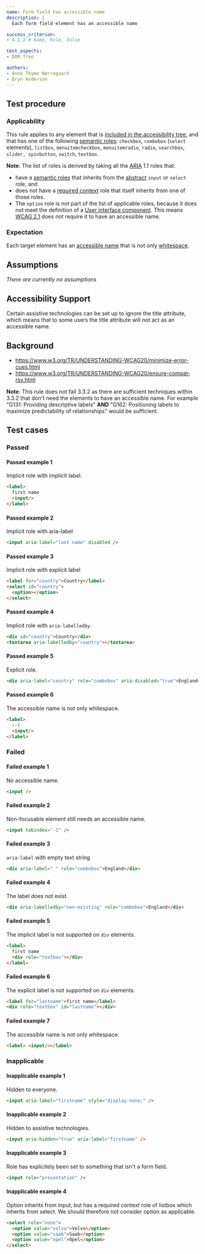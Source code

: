 ```yaml
---
name: Form field has accessible name
description: |
  Each form field element has an accessible name

success_criterion:
- 4.1.2 # Name, Role, Value

test_aspects:
- DOM Tree

authors:
- Anne Thyme Nørregaard
- Bryn Anderson
---
```


## Test procedure

### Applicability

This rule applies to any element that is [included in the accessibility tree](#included-in-the-accessibility-tree), and that has one of the following [semantic roles](#semantic-role): `checkbox`, `combobox` (`select` elements), `listbox`, `menuitemcheckbox`, `menuitemradio`, `radio`, `searchbox`, `slider, spinbutton`, `switch`, `textbox`.

**Note**: The list of roles is derived by taking all the [ARIA](https://www.w3.org/TR/wai-aria-1.1/) 1.1 roles that:
- have a [semantic roles](#semantic-role) that inherits from the [abstract](https://www.w3.org/TR/wai-aria/#abstract_roles) `input` or `select` role, and 
- does not have a [required context](https://www.w3.org/TR/wai-aria/#scope) role that itself inherits from one of those roles.
- The `option` role is not part of the list of applicable roles, because it does not meet the definition of a [User interface component](https://www.w3.org/TR/WCAG21/#dfn-user-interface-components). This means [WCAG 2.1](https://www.w3.org/TR/WCAG21/) does not require it to have an accessible name.

### Expectation

Each target element has an [accessible name](#accessible-name) that is not only [whitespace](#whitespace).

## Assumptions

_There are currently no assumptions_

## Accessibility Support

Certain assistive technologies can be set up to ignore the title attribute, which means that to some users the title attribute will not act as an accessible name.

## Background

- https://www.w3.org/TR/UNDERSTANDING-WCAG20/minimize-error-cues.html
- https://www.w3.org/TR/UNDERSTANDING-WCAG20/ensure-compat-rsv.html

**Note**: This rule does not fail 3.3.2 as there are sufficient techniques within 3.3.2 that don't need the elements to have an accessible name. For example "G131: Providing descriptive labels" **AND** "G162: Positioning labels to maximize predictability of relationships" would be sufficient.

## Test cases

### Passed

#### Passed example 1

Implicit role with implicit label.

```html
<label>
  first name
  <input/>
</label>
```

#### Passed example 2

Implicit role with aria-label

```html
<input aria-label="last name" disabled />
```

#### Passed example 3

Implicit role with explicit label

```html
<label for="country">Country</label>
<select id="country">
  <option></option>
</select>
```

#### Passed example 4

Implicit role with `aria-labelledby`.

```html
<div id="country">Country</div>
<textarea aria-labelledby="country"></textarea>
```

#### Passed example 5

Explicit role.

```html
<div aria-label="country" role="combobox" aria-disabled="true">England</div>
```

#### Passed example 6

The accessible name is not only whitespace.

```html
<label>
  :-)
  <input/>
</label>
```

### Failed

#### Failed example 1

No accessible name.

```html
<input />
```

#### Failed example 2

Non-focusable element still needs an accessible name.

```html
<input tabindex="-1" />
```

#### Failed example 3

`aria-label` with empty text string

```html
<div aria-label=" " role="combobox">England</div>
```

#### Failed example 4

The label does not exist.

```html
<div aria-labelledby="non-existing" role="combobox">England</div>
```

#### Failed example 5

The implicit label is not supported on `div` elements.

```html
<label>
  first name
  <div role="textbox"></div>
</label>
```

#### Failed example 6

The explicit label is not supported on `div` elements.

```html
<label for="lastname">first name</label>
<div role="textbox" id="lastname"></div>
```

#### Failed example 7

The accessible name is not only whitespace.

```html
<label> <input/></label>
```

### Inapplicable 

#### Inapplicable example 1

Hidden to everyone.

```html
<input aria-label="firstname" style="display:none;" />
```

#### Inapplicable example 2

Hidden to assistive technologies.

```html
<input aria-hidden="true" aria-label="firstname" />
```

#### Inapplicable example 3

Role has explicitely been set to something that isn't a form field.

```html
<input role="presentation" />
```

#### Inapplicable example 4

Option inherits from input, but has a required context role of listbox which inherits from select. We should therefore not consider option as applicable.

```html
<select role="none">
  <option value="volvo">Volvo</option>
  <option value="saab">Saab</option>
  <option value="opel">Opel</option>
</select>
```
